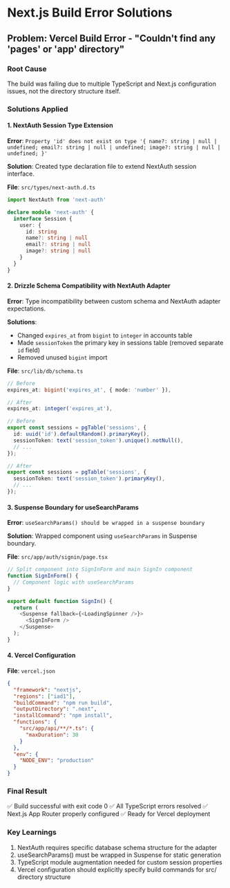 # Next.js Build Error Solutions

## Problem: Vercel Build Error - "Couldn't find any 'pages' or 'app' directory"

### Root Cause
The build was failing due to multiple TypeScript and Next.js configuration issues, not the directory structure itself.

### Solutions Applied

#### 1. NextAuth Session Type Extension
**Error**: `Property 'id' does not exist on type '{ name?: string | null | undefined; email?: string | null | undefined; image?: string | null | undefined; }'`

**Solution**: Created type declaration file to extend NextAuth session interface.

**File**: `src/types/next-auth.d.ts`
```typescript
import NextAuth from 'next-auth'

declare module 'next-auth' {
  interface Session {
    user: {
      id: string
      name?: string | null
      email?: string | null
      image?: string | null
    }
  }
}
```

#### 2. Drizzle Schema Compatibility with NextAuth Adapter
**Error**: Type incompatibility between custom schema and NextAuth adapter expectations.

**Solutions**:
- Changed `expires_at` from `bigint` to `integer` in accounts table
- Made `sessionToken` the primary key in sessions table (removed separate `id` field)
- Removed unused `bigint` import

**File**: `src/lib/db/schema.ts`
```typescript
// Before
expires_at: bigint('expires_at', { mode: 'number' }),

// After  
expires_at: integer('expires_at'),

// Before
export const sessions = pgTable('sessions', {
  id: uuid('id').defaultRandom().primaryKey(),
  sessionToken: text('session_token').unique().notNull(),
  // ...
});

// After
export const sessions = pgTable('sessions', {
  sessionToken: text('session_token').primaryKey(),
  // ...
});
```

#### 3. Suspense Boundary for useSearchParams
**Error**: `useSearchParams() should be wrapped in a suspense boundary`

**Solution**: Wrapped component using `useSearchParams` in Suspense boundary.

**File**: `src/app/auth/signin/page.tsx`
```typescript
// Split component into SignInForm and main SignIn component
function SignInForm() {
  // Component logic with useSearchParams
}

export default function SignIn() {
  return (
    <Suspense fallback={<LoadingSpinner />}>
      <SignInForm />
    </Suspense>
  );
}
```

#### 4. Vercel Configuration
**File**: `vercel.json`
```json
{
  "framework": "nextjs",
  "regions": ["iad1"],
  "buildCommand": "npm run build",
  "outputDirectory": ".next",
  "installCommand": "npm install",
  "functions": {
    "src/app/api/**/*.ts": {
      "maxDuration": 30
    }
  },
  "env": {
    "NODE_ENV": "production"
  }
}
```

### Final Result
✅ Build successful with exit code 0
✅ All TypeScript errors resolved
✅ Next.js App Router properly configured
✅ Ready for Vercel deployment

### Key Learnings
1. NextAuth requires specific database schema structure for the adapter
2. useSearchParams() must be wrapped in Suspense for static generation
3. TypeScript module augmentation needed for custom session properties
4. Vercel configuration should explicitly specify build commands for src/ directory structure
